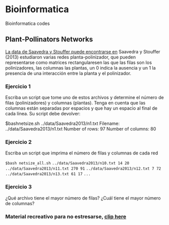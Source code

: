 # Bioinformatica
Bioinformatica codes
## Plant-Pollinators Networks

[La data de Saavedra y Stouffer puede encontrarse en](http://dx.doi.org/10.5061/dryad.p2gq8)
Saavedra y Stouffer (2013) estudiaron varias redes planta-polinizador, que pueden representarse como matrices rectangularesen las que las filas son los polinizadores,
las columnas las plantas, un 0 indica la ausencia y un 1 la presencia de una interacción entre la planta y el polinizador.

### Ejercicio 1

Escriba un script que tome uno de estos archivos y determine el número de filas (polinizadores) y columnas (plantas). 
Tenga en cuenta que las columnas están separadas por espacios y que hay un espacio al final de cada línea. Su script debe devolver:

$bashnetsize.sh ../data/Saavedra2013/n1.txt
Filename: ../data/Saavedra2013/n1.txt
Number of rows: 97
Number of columns: 80

### Ejercicio 2

Escriba un script que imprima el número de filas y columnas de cada red

`$bash netsize_all.sh`
`../data/Saavedra2013/n10.txt 14 20`
`../data/Saavedra2013/n11.txt 270 91`
`../data/Saavedra2013/n12.txt 7 72`
`../data/Saavedra2013/n13.txt 61 17`
`...`

### Ejercicio 3
¿Qué archivo tiene el mayor número de filas? ¿Cuál tiene el mayor número de columnas?

### Material recreativo para no estresarse, [clip here](https://www.youtube.com/watch?v=YPIPRbWuKg4)

